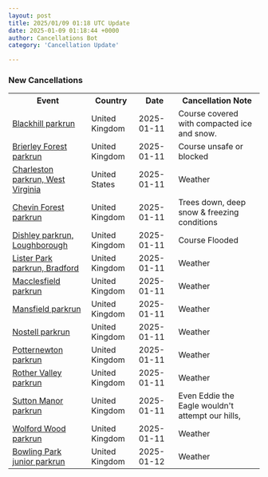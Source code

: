 ```yaml
---
layout: post
title: 2025/01/09 01:18 UTC Update
date: 2025-01-09 01:18:44 +0000
author: Cancellations Bot
category: 'Cancellation Update'

---
```


<h3>New Cancellations</h3>
<div class='hscrollable'>
<table style='width: 100%'>
    <tr>
        <th>Event</th>
        <th>Country</th>
        <th>Date</th>
        <th>Cancellation Note</th>
    </tr>
    <tr>
        <td><a href="https://www.parkrun.org.uk/blackhill">Blackhill parkrun</a></td>
        <td>United Kingdom</td>
        <td>2025-01-11</td>
        <td>Course covered with compacted ice and snow.</td>
    </tr>
    <tr>
        <td><a href="https://www.parkrun.org.uk/brierleyforest">Brierley Forest parkrun</a></td>
        <td>United Kingdom</td>
        <td>2025-01-11</td>
        <td>Course unsafe or blocked</td>
    </tr>
    <tr>
        <td><a href="https://www.parkrun.us/charleston">Charleston parkrun, West Virginia</a></td>
        <td>United States</td>
        <td>2025-01-11</td>
        <td>Weather</td>
    </tr>
    <tr>
        <td><a href="https://www.parkrun.org.uk/chevinforest">Chevin Forest parkrun</a></td>
        <td>United Kingdom</td>
        <td>2025-01-11</td>
        <td>Trees down, deep snow & freezing conditions</td>
    </tr>
    <tr>
        <td><a href="https://www.parkrun.org.uk/dishleyloughborough">Dishley parkrun, Loughborough</a></td>
        <td>United Kingdom</td>
        <td>2025-01-11</td>
        <td>Course Flooded</td>
    </tr>
    <tr>
        <td><a href="https://www.parkrun.org.uk/listerpark">Lister Park parkrun, Bradford</a></td>
        <td>United Kingdom</td>
        <td>2025-01-11</td>
        <td>Weather</td>
    </tr>
    <tr>
        <td><a href="https://www.parkrun.org.uk/macclesfield">Macclesfield parkrun</a></td>
        <td>United Kingdom</td>
        <td>2025-01-11</td>
        <td>Weather</td>
    </tr>
    <tr>
        <td><a href="https://www.parkrun.org.uk/mansfield">Mansfield parkrun</a></td>
        <td>United Kingdom</td>
        <td>2025-01-11</td>
        <td>Weather</td>
    </tr>
    <tr>
        <td><a href="https://www.parkrun.org.uk/nostell">Nostell parkrun</a></td>
        <td>United Kingdom</td>
        <td>2025-01-11</td>
        <td>Weather</td>
    </tr>
    <tr>
        <td><a href="https://www.parkrun.org.uk/potternewton">Potternewton parkrun</a></td>
        <td>United Kingdom</td>
        <td>2025-01-11</td>
        <td>Weather</td>
    </tr>
    <tr>
        <td><a href="https://www.parkrun.org.uk/rothervalley">Rother Valley parkrun</a></td>
        <td>United Kingdom</td>
        <td>2025-01-11</td>
        <td>Weather</td>
    </tr>
    <tr>
        <td><a href="https://www.parkrun.org.uk/suttonmanor">Sutton Manor parkrun</a></td>
        <td>United Kingdom</td>
        <td>2025-01-11</td>
        <td>Even Eddie the Eagle wouldn't attempt our hills,</td>
    </tr>
    <tr>
        <td><a href="https://www.parkrun.org.uk/wolfordwood">Wolford Wood parkrun</a></td>
        <td>United Kingdom</td>
        <td>2025-01-11</td>
        <td>Weather</td>
    </tr>
    <tr>
        <td><a href="https://www.parkrun.org.uk/bowlingpark-juniors">Bowling Park junior parkrun</a></td>
        <td>United Kingdom</td>
        <td>2025-01-12</td>
        <td>Weather</td>
    </tr>
</table>
</div>
